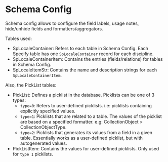 # Schema Config

Schema config allows to configure the field labels, usage notes, hide/unhide
fields and formatters/aggregators.

Tables used:

- SpLocaleContainer: Refers to each table in Schema Config. Each Specify table
  has one `SpLocaleContainer` record for each discipline.
- SpLocaleContainerItem: Contains the entries (fields/relations) for tables in
  Schema Config.
- SpLocaleItemStr: Contains the name and description strings for each
  `SpLocaleContainerItem`.

Also, the PickList tables:

- PickList: Defines a picklist in the database. Picklists can be one of 3 types:
  - `type=0`: Refers to user-defined picklists. i.e: picklists containing
    explicitly specified values.
  - `type=1`: Picklists that are related to a table. The values of the picklist
    are based on a specified formatter. e.g: CollectionObject >
    CollectionObjectType.
  - `type=2`: Picklists that generates its values from a field in a given table.
    Essentially works as a user-defined picklist, but with autogenerated values.
- PickListItem: Contains the values for user-defined picklists. Only used for
  `type 1` picklists.
